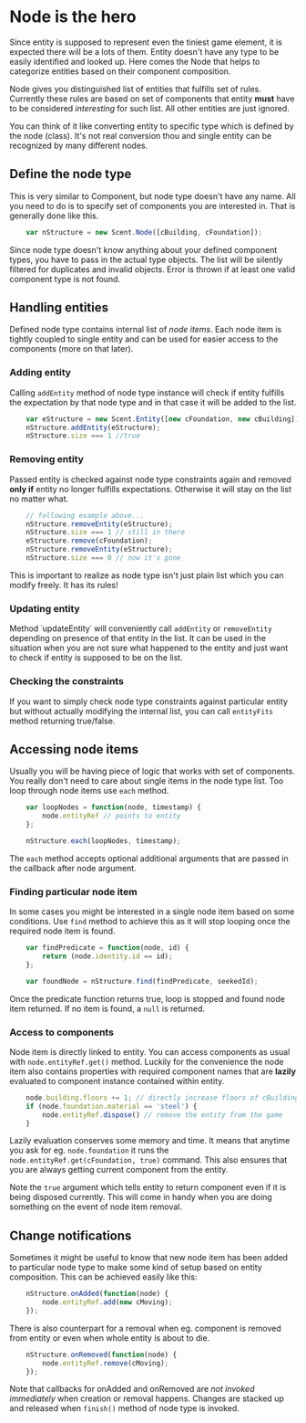 # Node is the hero

Since entity is supposed to represent even the tiniest game element, it is expected there will be a lots of them. Entity doesn't have any type to be easily identified and looked up. Here comes the Node that helps to categorize entities based on their component composition.

Node gives you distinguished list of entities that fulfills set of rules. Currently these rules are based on set of components that entity **must** have to be considered *interesting* for such list. All other entities are just ignored.

You can think of it like converting entity to specific type which is defined by the node (class). It's not real conversion thou and single entity can be recognized by many different nodes.

## Define the node type

This is very similar to Component, but node type doesn't have any name. All you need to do is to specify set of components you are interested in. That is generally done like this.

```js
	var nStructure = new Scent.Node([cBuilding, cFoundation]);
```

Since node type doesn't know anything about your defined component types, you have to pass in the actual type objects. The list will be silently filtered for duplicates and invalid objects. Error is thrown if at least one valid component type is not found.

## Handling entities

Defined node type contains internal list of *node items*. Each node item is tightly coupled to single entity and can be used for easier access to the components (more on that later).

### Adding entity

Calling `addEntity` method of node type instance will check if entity fulfills the expectation by that node type and in that case it will be added to the list.

```js
	var eStructure = new Scent.Entity([new cFoundation, new cBuilding]);
	nStructure.addEntity(eStructure);
	nStructure.size === 1 //true
```

### Removing entity

Passed entity is checked against node type constraints again and removed **only if** entity no longer fulfills expectations. Otherwise it will stay on the list no matter what.

```js
	// following example above...
	nStructure.removeEntity(eStructure);
	nStructure.size === 1 // still in there
	eStructure.remove(cFoundation);
	nStructure.removeEntity(eStructure);
	nStructure.size === 0 // now it's gone
```

This is important to realize as node type isn't just plain list which you can modify freely. It has its rules!

### Updating entity

Method ˙updateEntity˙ will conveniently call `addEntity` or `removeEntity` depending on presence of that entity in the list. It can be used in the situation when you are not sure what happened to the entity and just want to check if entity is supposed to be on the list.

### Checking the constraints

If you want to simply check node type constraints against particular entity but without actually modifying the internal list, you can call `entityFits` method returning true/false.

## Accessing node items

Usually you will be having piece of logic that works with set of components. You really don't need to care about single items in the node type list. Too loop through node items use `each` method.

```js
	var loopNodes = function(node, timestamp) {
		node.entityRef // points to entity
	};

	nStructure.each(loopNodes, timestamp);
```

The `each` method accepts optional additional arguments that are passed in the callback after node argument.

### Finding particular node item ###

In some cases you might be interested in a single node item based on some conditions. Use `find` method to achieve this as it will stop looping once the required node item is found.

```js
	var findPredicate = function(node, id) {
		return (node.identity.id == id);
	};

	var foundNode = nStructure.find(findPredicate, seekedId);
```

Once the predicate function returns true, loop is stopped and found node item returned. If no item is found, a `null` is returned.

### Access to components

Node item is directly linked to entity. You can access components as usual with `node.entityRef.get()` method. Luckily for the convenience the node item also contains properties with required component names that are **lazily** evaluated to component instance contained within entity.

```js
	node.building.floors += 1; // directly increase floors of cBuilding component
	if (node.foundation.material == 'steel') {
		node.entityRef.dispose() // remove the entity from the game
	}
```

Lazily evaluation conserves some memory and time. It means that anytime you ask for eg. `node.foundation` it runs the `node.entityRef.get(cFoundation, true)` command. This also ensures that you are always getting current component from the entity.

Note the `true` argument which tells entity to return component even if it is being disposed currently. This will come in handy when you are doing something on the event of node item removal.

## Change notifications

Sometimes it might be useful to know that new node item has been added to particular node type to make some kind of setup based on entity composition. This can be achieved easily like this:

```js
	nStructure.onAdded(function(node) {
		node.entityRef.add(new cMoving);
	});
```

There is also counterpart for a removal when eg. component is removed from entity or even when whole entity is about to die.

```js
	nStructure.onRemoved(function(node) {
		node.entityRef.remove(cMoving);
	});
```

Note that callbacks for onAdded and onRemoved are *not invoked immediately* when creation or removal happens. Changes are stacked up and released when `finish()` method of node type is invoked.
